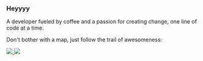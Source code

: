 ### Heyyyy

A developer fueled by coffee and a passion for creating change, one line of code at a time. <br/>

Don't bother with a map, just follow the trail of awesomeness: <br/>

<a href="https://www.linkedin.com/in/CauaneAndrade"><img src="https://img.shields.io/badge/CauaneAndrade-0077B5?style=&logo=linkedin&logoColor=white" /> </a>
<a href="mailto:cauane.emanuela@hotmail.com"> <img src="https://img.shields.io/badge/cauane@hotmail.com-0078D4?style=&logo=microsoft-outlook&logoColor=white" /> </a>
